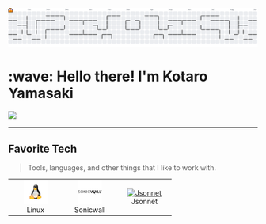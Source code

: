 <picture>
  <source media="(prefers-color-scheme: dark)" srcset="https://raw.githubusercontent.com/kotaroooooooooo/kotaroooooooooo/output/pacman-contribution-graph-dark.svg">
  <source media="(prefers-color-scheme: light)" srcset="https://raw.githubusercontent.com/kotaroooooooooo/kotaroooooooooo/output/pacman-contribution-graph.svg">
  <img alt="pacman contribution graph" src="https://raw.githubusercontent.com/kotaroooooooooo/kotaroooooooooo/output/pacman-contribution-graph.svg">
</picture>

###

<h1 align="left" id="macropower-title">:wave: Hello there! I'm Kotaro Yamasaki</h1>

![](https://raw.githubusercontent.com/kotaroooooooooo/kotaroooooooooo/output/github-contribution-grid-snake.svg)
___

<h2 align="left" id="macropower-tech">Favorite Tech</h2>

> Tools, languages, and other things that I like to work with.

<table>
  <tr>
    <td align="center" width="96">
      <a href="#macropower-tech">
        <img src="./img/linux.svg" width="48" height="48" alt="Linux" />
      </a>
      <br>Linux
    </td>
    <td align="center" width="96">
      <a href="#macropower-tech">
        <img src="./img/sonicwall.svg" width="48" height="48" alt="SonicWall" />
      </a>
      <br>Sonicwall
    </td>
    <td align="center" width="96">
      <a href="#macropower-tech">
        <img src="https://jsonnet.org/img/isologo.svg" width="48" height="48" alt="Jsonnet" />
      </a>
      <br>Jsonnet
    </td>
  </tr>
</table>
